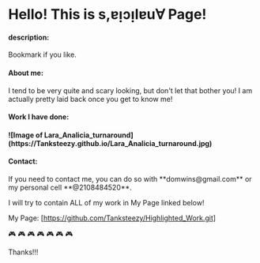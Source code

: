 
<h1>Hello! This is s,ɐᴉɔᴉlɐu∀ Page!</h1>

<h4>description:</h4>
<p> Bookmark if you like.</p>

<h4> About me: </h4> 
<p> I tend to be very quite and scary looking, 
but don't let that bother you! I am actually pretty laid back once you get to know me!</p>

<h4> Work I have done: <h4/>
![Image of Lara_Analicia_turnaround](https://Tanksteezy.github.io/Lara_Analicia_turnaround.jpg)
 
<h4>Contact: </h4> 
<p> If you need to contact me, you can do so with
**domwins@gmail.com** or my personal cell **@2108484520**.</p>

 <body> I will try to contain ALL of my work in My Page linked below!
 
 
 <f1> My Page: <f1/> [https://github.com/Tanksteezy/Highlighted_Work.git] 


:video_game: :video_game: :video_game: :video_game: :video_game: :video_game: :video_game:

 <f1> Thanks!!! <f/>
